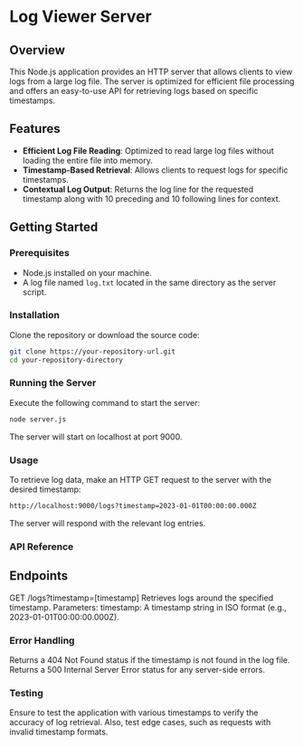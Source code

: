 # Log Viewer Server

## Overview

This Node.js application provides an HTTP server that allows clients to view logs from a large log file. The server is optimized for efficient file processing and offers an easy-to-use API for retrieving logs based on specific timestamps.

## Features

- **Efficient Log File Reading**: Optimized to read large log files without loading the entire file into memory.
- **Timestamp-Based Retrieval**: Allows clients to request logs for specific timestamps.
- **Contextual Log Output**: Returns the log line for the requested timestamp along with 10 preceding and 10 following lines for context.

## Getting Started

### Prerequisites

* Node.js installed on your machine.
* A log file named `log.txt` located in the same directory as the server script.

### Installation

Clone the repository or download the source code:

```bash
git clone https://your-repository-url.git
cd your-repository-directory
```

### Running the Server

Execute the following command to start the server:

```bash
node server.js
```
The server will start on localhost at port 9000.

### Usage
To retrieve log data, make an HTTP GET request to the server with the desired timestamp:

```bash
http://localhost:9000/logs?timestamp=2023-01-01T00:00:00.000Z
```
The server will respond with the relevant log entries.

### API Reference
## Endpoints
GET /logs?timestamp=[timestamp]
Retrieves logs around the specified timestamp.
Parameters:
timestamp: A timestamp string in ISO format (e.g., 2023-01-01T00:00:00.000Z).

### Error Handling
Returns a 404 Not Found status if the timestamp is not found in the log file.
Returns a 500 Internal Server Error status for any server-side errors.

### Testing
Ensure to test the application with various timestamps to verify the accuracy of log retrieval. Also, test edge cases, such as requests with invalid timestamp formats.
